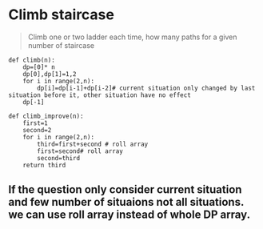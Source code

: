 # Climb staircase 
> Climb one or two ladder each time, how many paths for a given number of staircase
```
def climb(n):
    dp=[0]* n
    dp[0],dp[1]=1,2
    for i in range(2,n):
        dp[i]=dp[i-1]+dp[i-2]# current situation only changed by last situation before it, other situation have no effect
    dp[-1]
```

```
def climb_improve(n):
    first=1
    second=2
    for i in range(2,n):
        third=first+second # roll array
        first=second# roll array
        second=third
    return third
```
## If the question only consider current situation and few number of situaions not all situations. we can use roll array instead of whole DP array.
